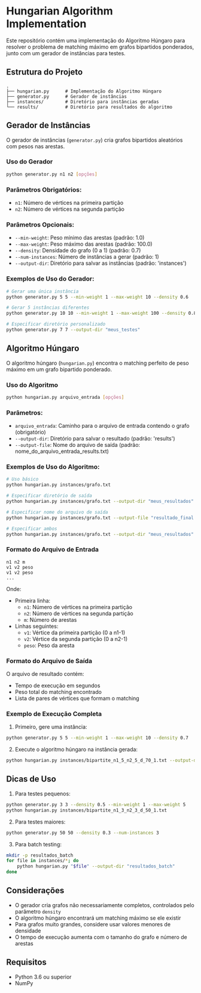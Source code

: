 # Hungarian Algorithm Implementation

Este repositório contém uma implementação do Algoritmo Húngaro para resolver o problema de matching máximo em grafos bipartidos ponderados, junto com um gerador de instâncias para testes.

## Estrutura do Projeto

```
.
├── hungarian.py      # Implementação do Algoritmo Húngaro
├── generator.py      # Gerador de instâncias
├── instances/        # Diretório para instâncias geradas
└── results/          # Diretório para resultados do algoritmo
```

## Gerador de Instâncias

O gerador de instâncias (`generator.py`) cria grafos bipartidos aleatórios com pesos nas arestas.

### Uso do Gerador

```bash
python generator.py n1 n2 [opções]
```

### Parâmetros Obrigatórios:
- `n1`: Número de vértices na primeira partição
- `n2`: Número de vértices na segunda partição

### Parâmetros Opcionais:
- `--min-weight`: Peso mínimo das arestas (padrão: 1.0)
- `--max-weight`: Peso máximo das arestas (padrão: 100.0)
- `--density`: Densidade do grafo (0 a 1) (padrão: 0.7)
- `--num-instances`: Número de instâncias a gerar (padrão: 1)
- `--output-dir`: Diretório para salvar as instâncias (padrão: 'instances')

### Exemplos de Uso do Gerador:

```bash
# Gerar uma única instância
python generator.py 5 5 --min-weight 1 --max-weight 10 --density 0.6

# Gerar 5 instâncias diferentes
python generator.py 10 10 --min-weight 1 --max-weight 100 --density 0.8 --num-instances 5

# Especificar diretório personalizado
python generator.py 7 7 --output-dir "meus_testes"
```

## Algoritmo Húngaro

O algoritmo húngaro (`hungarian.py`) encontra o matching perfeito de peso máximo em um grafo bipartido ponderado.

### Uso do Algoritmo

```bash
python hungarian.py arquivo_entrada [opções]
```

### Parâmetros:
- `arquivo_entrada`: Caminho para o arquivo de entrada contendo o grafo (obrigatório)
- `--output-dir`: Diretório para salvar o resultado (padrão: 'results')
- `--output-file`: Nome do arquivo de saída (padrão: nome_do_arquivo_entrada_results.txt)

### Exemplos de Uso do Algoritmo:

```bash
# Uso básico
python hungarian.py instances/grafo.txt

# Especificar diretório de saída
python hungarian.py instances/grafo.txt --output-dir "meus_resultados"

# Especificar nome do arquivo de saída
python hungarian.py instances/grafo.txt --output-file "resultado_final.txt"

# Especificar ambos
python hungarian.py instances/grafo.txt --output-dir "meus_resultados" --output-file "final.txt"
```

### Formato do Arquivo de Entrada

```
n1 n2 m
v1 v2 peso
v1 v2 peso
...
```
Onde:
- Primeira linha: 
  - `n1`: Número de vértices na primeira partição
  - `n2`: Número de vértices na segunda partição
  - `m`: Número de arestas
- Linhas seguintes:
  - `v1`: Vértice da primeira partição (0 a n1-1)
  - `v2`: Vértice da segunda partição (0 a n2-1)
  - `peso`: Peso da aresta

### Formato do Arquivo de Saída

O arquivo de resultado contém:
- Tempo de execução em segundos
- Peso total do matching encontrado
- Lista de pares de vértices que formam o matching

### Exemplo de Execução Completa

1. Primeiro, gere uma instância:
```bash
python generator.py 5 5 --min-weight 1 --max-weight 10 --density 0.7
```

2. Execute o algoritmo húngaro na instância gerada:
```bash
python hungarian.py instances/bipartite_n1_5_n2_5_d_70_1.txt --output-dir "resultados_teste"
```

## Dicas de Uso

1. Para testes pequenos:
```bash
python generator.py 3 3 --density 0.5 --min-weight 1 --max-weight 5
python hungarian.py instances/bipartite_n1_3_n2_3_d_50_1.txt
```

2. Para testes maiores:
```bash
python generator.py 50 50 --density 0.3 --num-instances 3
```

3. Para batch testing:
```bash
mkdir -p resultados_batch
for file in instances/*; do
    python hungarian.py "$file" --output-dir "resultados_batch"
done
```

## Considerações

- O gerador cria grafos não necessariamente completos, controlados pelo parâmetro `density`
- O algoritmo húngaro encontrará um matching máximo se ele existir
- Para grafos muito grandes, considere usar valores menores de densidade
- O tempo de execução aumenta com o tamanho do grafo e número de arestas

## Requisitos

- Python 3.6 ou superior
- NumPy
